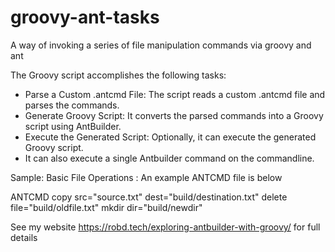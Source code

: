 # groovy-ant-tasks
A way of invoking a series of file manipulation commands via groovy and ant

The Groovy script accomplishes the following tasks:

* Parse a Custom .antcmd File: The script reads a custom .antcmd file and parses the commands.
* Generate Groovy Script: It converts the parsed commands into a Groovy script using AntBuilder.
* Execute the Generated Script: Optionally, it can execute the generated Groovy script.
* It can also execute a single Antbuilder command on the commandline.

Sample: Basic File Operations : An example ANTCMD file is below 

ANTCMD
copy src="source.txt" dest="build/destination.txt"
delete file="build/oldfile.txt"
mkdir dir="build/newdir"

See my website https://robd.tech/exploring-antbuilder-with-groovy/ for full details
